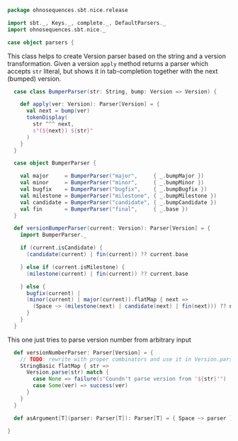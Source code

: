 
```scala
package ohnosequences.sbt.nice.release

import sbt._, Keys._, complete._, DefaultParsers._
import ohnosequences.sbt.nice._

case object parsers {
```

This class helps to create Version parser based on the string and a version transformation.
Given a version `apply` method returns a parser which accepts `str` literal, but shows it in
tab-completion together with the next (bumped) version.


```scala
  case class BumperParser(str: String, bump: Version => Version) {

    def apply(ver: Version): Parser[Version] = {
      val next = bump(ver)
      tokenDisplay(
        str ^^^ next,
        s"(${next}) ${str}"
      )
    }
  }

  case object BumperParser {

    val major     = BumperParser("major",     { _.bumpMajor })
    val minor     = BumperParser("minor",     { _.bumpMinor })
    val bugfix    = BumperParser("bugfix",    { _.bumpBugfix })
    val milestone = BumperParser("milestone", { _.bumpMilestone })
    val candidate = BumperParser("candidate", { _.bumpCandidate })
    val fin       = BumperParser("final",     { _.base })
  }

  def versionBumperParser(current: Version): Parser[Version] = {
    import BumperParser._

    if (current.isCandidate) {
      (candidate(current) | fin(current)) ?? current.base

    } else if (current.isMilestone) {
      (milestone(current) | fin(current)) ?? current.base

    } else {
      bugfix(current) |
      (minor(current) | major(current)).flatMap { next =>
        (Space ~> (milestone(next) | candidate(next) | fin(next))) ?? next
      }
    }
  }
```

This one just tries to parse version number from arbitrary input

```scala
  def versionNumberParser: Parser[Version] = {
    // TODO: rewrite with proper combinators and use it in Version.parse (will give better errors than just a regex matching)
    StringBasic flatMap { str =>
      Version.parse(str) match {
        case None => failure(s"Coundn't parse version from '${str}'")
        case Some(ver) => success(ver)
      }
    }
  }

  def asArgument[T](parser: Parser[T]): Parser[T] = { Space ~> parser }

}

```




[main/scala/AssemblySettings.scala]: ../AssemblySettings.scala.md
[main/scala/Git.scala]: ../Git.scala.md
[main/scala/JavaOnlySettings.scala]: ../JavaOnlySettings.scala.md
[main/scala/MetadataSettings.scala]: ../MetadataSettings.scala.md
[main/scala/package.scala]: ../package.scala.md
[main/scala/release/commands.scala]: commands.scala.md
[main/scala/release/keys.scala]: keys.scala.md
[main/scala/release/parsers.scala]: parsers.scala.md
[main/scala/release/tasks.scala]: tasks.scala.md
[main/scala/ReleasePlugin.scala]: ../ReleasePlugin.scala.md
[main/scala/ResolverSettings.scala]: ../ResolverSettings.scala.md
[main/scala/ScalaSettings.scala]: ../ScalaSettings.scala.md
[main/scala/StatikaBundleSettings.scala]: ../StatikaBundleSettings.scala.md
[main/scala/Version.scala]: ../Version.scala.md
[main/scala/VersionSettings.scala]: ../VersionSettings.scala.md
[main/scala/WartRemoverSettings.scala]: ../WartRemoverSettings.scala.md